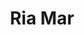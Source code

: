 ---
title: Ria Mar
location: South River, NJ
description: Ria Mar, South River, NJ - Kelly & Hugo Wedding Trailer
link: https://player.vimeo.com/video/181859869?color=26a69a&title=0&byline=0&portrait=0
thumb: ria-mar.jpg
---